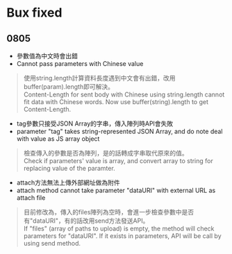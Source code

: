 Bux fixed
=========
0805
----
+ 參數值為中文時會出錯  
+ Cannot pass parameters with Chinese value  
  
> 使用string.length計算資料長度遇到中文會有出錯，改用buffer(param).length即可解決。  
> Content-Length for sent body with Chinese using string.length cannot fit data with Chinese words. Now use buffer(string).length to get Content-Length.  
  
+ tag參數只接受JSON Array的字串，傳入陣列時API會失敗  
+ parameter "tag" takes string-represented JSON Array, and do note deal with value as JS array object  
  
> 檢查傳入的參數是否為陣列，是的話轉成字串取代原來的值。  
> Check if parameters' value is array, and convert array to string for replacing value of the paramter.  
  
+ attach方法無法上傳外部網址做為附件  
+ attach method cannot take parameter "dataURI" with external URL as attach file  
  
> 目前修改為，傳入的files陣列為空時，會進一步檢查參數中是否有"dataURI"，有的話改用send方法發送API。  
> If "files" (array of paths to upload) is empty, the method will check parameters for "dataURI". If it exists in parameters, API will be call by using send method.
